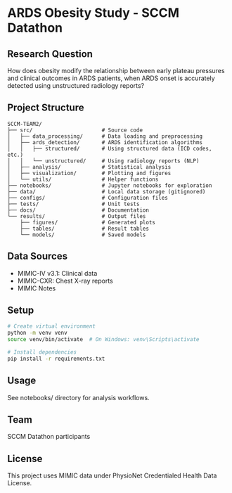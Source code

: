 # ARDS Obesity Study - SCCM Datathon

## Research Question
How does obesity modify the relationship between early plateau pressures and clinical outcomes in ARDS patients, when ARDS onset is accurately detected using unstructured radiology reports?

## Project Structure
```
SCCM-TEAM2/
├── src/                      # Source code
│   ├── data_processing/      # Data loading and preprocessing
│   ├── ards_detection/       # ARDS identification algorithms
│   │   ├── structured/       # Using structured data (ICD codes, etc.)
│   │   └── unstructured/     # Using radiology reports (NLP)
│   ├── analysis/             # Statistical analysis
│   ├── visualization/        # Plotting and figures
│   └── utils/                # Helper functions
├── notebooks/                # Jupyter notebooks for exploration
├── data/                     # Local data storage (gitignored)
├── configs/                  # Configuration files
├── tests/                    # Unit tests
├── docs/                     # Documentation
└── results/                  # Output files
    ├── figures/              # Generated plots
    ├── tables/               # Result tables
    └── models/               # Saved models
```

## Data Sources
- MIMIC-IV v3.1: Clinical data
- MIMIC-CXR: Chest X-ray reports
- MIMIC Notes

## Setup
```bash
# Create virtual environment
python -m venv venv
source venv/bin/activate  # On Windows: venv\Scripts\activate

# Install dependencies
pip install -r requirements.txt
```

## Usage
See notebooks/ directory for analysis workflows.

## Team
SCCM Datathon participants

## License
This project uses MIMIC data under PhysioNet Credentialed Health Data License.